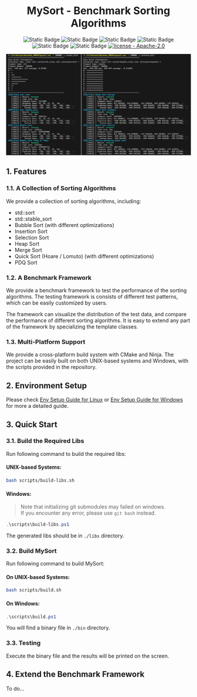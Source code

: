 <div align="center">

  <h1> MySort - Benchmark Sorting Algorithms </h1>
  
  ![Static Badge](https://img.shields.io/badge/C%2B%2B-23-blue?style=plastic) ![Static Badge](https://img.shields.io/badge/gcc-13-blue?style=plastic) ![Static Badge](https://img.shields.io/badge/msvc-19-blue?style=plastic) ![Static Badge](https://img.shields.io/badge/clang-18-blue?style=plastic) ![Static Badge](https://img.shields.io/badge/cmake-navy?style=plastic&link=https%3A%2F%2Fgithub.com%2Fjamesnulliu%2FPrettyLazy0%2Fblob%2Fmain%2FLICENSE) ![Static Badge](https://img.shields.io/badge/ninja-navy?style=plastic&link=https%3A%2F%2Fgithub.com%2Fjamesnulliu%2FPrettyLazy0%2Fblob%2Fmain%2FLICENSE) [![license - Apache-2.0](https://img.shields.io/badge/license-Apache--2.0-darkgreen?style=plastic)](https://github.com/jamesnulliu/PrettyLazy0/blob/main/LICENSE)

  <img src="docs\imgs\output_example.png"></img>

</div>


## 1. Features

### 1.1. A Collection of Sorting Algorithms

We provide a collection of sorting algorithms, including:

- std::sort
- std::stable_sort
- Bubble Sort (with different optimizations)
- Insertion Sort
- Selection Sort
- Heap Sort
- Merge Sort
- Quick Sort (Hoare / Lomuto) (with different optimizations)
- PDQ Sort

### 1.2. A Benchmark Framework

We provide a benchmark framework to test the performance of the sorting algorithms. The testing framework is consists of different test patterns, which can be easily customized by users.

The framework can visualize the distribution of the test data, and compare the performance of different sorting algorithms. It is easy to extend any part of the framework by specializing the template classes.


### 1.3. Multi-Platform Support

We provide a cross-platform build system with CMake and Ninja. The project can be easily built on both UNIX-based systems and Windows, with the scripts provided in the repository.

## 2. Environment Setup

Please check [Env Setup Guide for Linux](./docs/Env_Setup_Guide_for_Linux.md) or [Env Setup Guide for Windows](./docs/Env_Setup_Guide_for_Windows.md) for more a detailed guide.

## 3. Quick Start
### 3.1. Build the Required Libs

Run following command to build the required libs:

#### UNIX-based Systems:
```bash
bash scripts/build-libs.sh
```
#### Windows:
> Note that initializing git submodules may failed on windows.  
> If you encounter any error, please use `git bash` instead.
```powershell
.\scripts\build-libs.ps1
```

The generated libs should be in `./libs` directory.

### 3.2. Build MySort

Run following command to build MySort:

#### On UNIX-based Systems:

```bash
bash scripts/build.sh
```

#### On Windows:

```powershell
.\scripts\build.ps1
```

You will find a binary file in `./bin` directory.

### 3.3. Testing

Execute the binary file and the results will be printed on the screen.


## 4. Extend the Benchmark Framework

To do...